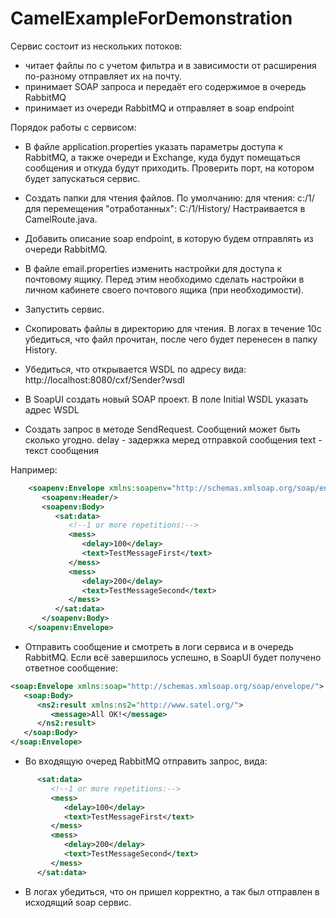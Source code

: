 # CamelExampleForDemonstration

Сервис состоит из нескольких потоков:
 - читает файлы по с учетом фильтра и в зависимости от расширения по-разному отправляет их на почту.
 - принимает SOAP запроса и передаёт его содержимое в очередь RabbitMQ
 - принимает из очереди RabbitMQ и отправляет в soap endpoint

Порядок работы с сервисом:
- В файле application.properties указать параметры доступа к RabbitMQ,
а также очереди и Exchange, куда будут помещаться сообщения и откуда будут приходить.
Проверить порт, на котором будет запускаться сервис.

- Создать папки для чтения файлов.
По умолчанию:
 для чтения: c:/1/
 для перемещения "отработанных": C:/1/History/
Настраивается в CamelRoute.java.

- Добавить описание soap endpoint, в которую будем отправлять из очереди RabbitMQ.

- В файле email.properties изменить настройки для доступа к почтовому ящику.
Перед этим необходимо сделать настройки в личном кабинете своего почтового ящика (при необходимости).

- Запустить сервис.

- Скопировать файлы в директорию для чтения. В логах в течение 10с убедиться, что файл прочитан,
после чего будет перенесен в папку History.

- Убедиться, что открывается WSDL по адресу вида:
http://localhost:8080/cxf/Sender?wsdl

- В SoapUI создать новый SOAP проект. В поле Initial WSDL указать адрес WSDL

- Создать запрос в методе SendRequest. Сообщений может быть сколько угодно.
delay - задержка меред отправкой сообщения
text - текст сообщения

Например:
```xml
    <soapenv:Envelope xmlns:soapenv="http://schemas.xmlsoap.org/soap/envelope/" xmlns:sat="http://www.satel.org/">
       <soapenv:Header/>
       <soapenv:Body>
          <sat:data>
             <!--1 or more repetitions:-->
             <mess>
                <delay>100</delay>
                <text>TestMessageFirst</text>
             </mess>
             <mess>
                <delay>200</delay>
                <text>TestMessageSecond</text>
             </mess>
          </sat:data>
       </soapenv:Body>
    </soapenv:Envelope>
```    

- Отправить сообщение и смотреть в логи сервиса и в очередь RabbitMQ.
Если всё завершилось успешно, в SoapUI будет получено ответное сообщение:
```xml
<soap:Envelope xmlns:soap="http://schemas.xmlsoap.org/soap/envelope/">
   <soap:Body>
      <ns2:result xmlns:ns2="http://www.satel.org/">
         <message>All OK!</message>
      </ns2:result>
   </soap:Body>
</soap:Envelope>
```

- Во входящую очеред RabbitMQ отправить запрос, вида:
```xml
      <sat:data>
         <!--1 or more repetitions:-->
         <mess>
            <delay>100</delay>
            <text>TestMessageFirst</text>
         </mess>
         <mess>
            <delay>200</delay>
            <text>TestMessageSecond</text>
         </mess>
      </sat:data>
```
- В логах убедиться, что он пришел корректно, а так был отправлен в исходящий soap сервис.
